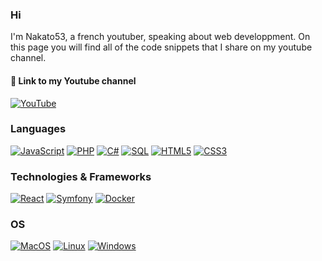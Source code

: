 ### Hi
I'm Nakato53, a french youtuber, speaking about web developpment. On this page you will find all of the code snippets that I share on my youtube channel.

#### 🔗 Link to my Youtube channel

[![YouTube](https://img.shields.io/badge/youtube-red?style=for-the-badge&logo=youtube)](https://youtube.com/@nakato53)


### Languages
[![JavaScript](https://img.shields.io/badge/javascript-black?style=for-the-badge&logo=javascript)](https://github.com/RefaireLeDev)
[![PHP](https://img.shields.io/badge/php-black?style=for-the-badge&logo=php)](https://github.com/RefaireLeDev)
[![C#](https://img.shields.io/badge/csharp-black?style=for-the-badge&logo=csharp)](https://github.com/RefaireLeDev)
[![SQL](https://img.shields.io/badge/sql-black?style=for-the-badge&logo=mysql)](https://github.com/RefaireLeDev)
[![HTML5](https://img.shields.io/badge/html5-black?style=for-the-badge&logo=html5)](https://hub.docker.com/u/RefaireLeDev)
[![CSS3](https://img.shields.io/badge/css3-black?style=for-the-badge&logo=css3)](https://hub.docker.com/u/RefaireLeDev)

### Technologies & Frameworks
[![React](https://img.shields.io/badge/react-black?style=for-the-badge&logo=react)](https://github.com/RefaireLeDev)
[![Symfony](https://img.shields.io/badge/symfony-black?style=for-the-badge&logo=symfony)](https://hub.docker.com/u/RefaireLeDev)
[![Docker](https://img.shields.io/badge/docker-black?style=for-the-badge&logo=docker)](https://hub.docker.com/u/RefaireLeDev)

### OS
[![MacOS](https://img.shields.io/badge/macos-black?style=for-the-badge&logo=macos)](https://github.com/RefaireLeDev)
[![Linux](https://img.shields.io/badge/linux-black?style=for-the-badge&logo=Linux)](https://github.com/RefaireLeDev)
[![Windows](https://img.shields.io/badge/Windows-black?style=for-the-badge&logo=Windows)](https://github.com/RefaireLeDev)
